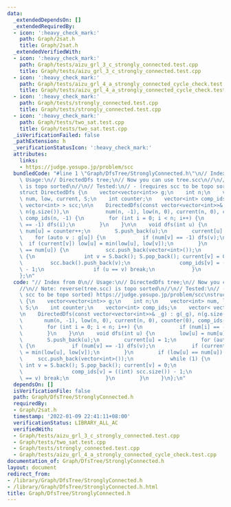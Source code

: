 ```yaml
---
data:
  _extendedDependsOn: []
  _extendedRequiredBy:
  - icon: ':heavy_check_mark:'
    path: Graph/2sat.h
    title: Graph/2sat.h
  _extendedVerifiedWith:
  - icon: ':heavy_check_mark:'
    path: Graph/tests/aizu_grl_3_c_strongly_connected.test.cpp
    title: Graph/tests/aizu_grl_3_c_strongly_connected.test.cpp
  - icon: ':heavy_check_mark:'
    path: Graph/tests/aizu_grl_4_a_strongly_connected_cycle_check.test.cpp
    title: Graph/tests/aizu_grl_4_a_strongly_connected_cycle_check.test.cpp
  - icon: ':heavy_check_mark:'
    path: Graph/tests/strongly_connected.test.cpp
    title: Graph/tests/strongly_connected.test.cpp
  - icon: ':heavy_check_mark:'
    path: Graph/tests/two_sat.test.cpp
    title: Graph/tests/two_sat.test.cpp
  _isVerificationFailed: false
  _pathExtension: h
  _verificationStatusIcon: ':heavy_check_mark:'
  attributes:
    links:
    - https://judge.yosupo.jp/problem/scc
  bundledCode: "#line 1 \"Graph/DfsTree/StronglyConnected.h\"\n// Index from 0\n//\
    \ Usage:\n// DirectedDfs tree;\n// Now you can use tree.scc\n//\n// Note: reverse(tree.scc)\
    \ is topo sorted\n//\n// Tested:\n// - (requires scc to be topo sorted) https://judge.yosupo.jp/problem/scc\n\
    struct DirectedDfs {\n    vector<vector<int>> g;\n    int n;\n    vector<int>\
    \ num, low, current, S;\n    int counter;\n    vector<int> comp_ids;\n    vector<\
    \ vector<int> > scc;\n\n    DirectedDfs(const vector<vector<int>>& _g) : g(_g),\
    \ n(g.size()),\n            num(n, -1), low(n, 0), current(n, 0), counter(0),\
    \ comp_ids(n, -1) {\n        for (int i = 0; i < n; i++) {\n            if (num[i]\
    \ == -1) dfs(i);\n        }\n    }\n\n    void dfs(int u) {\n        low[u] =\
    \ num[u] = counter++;\n        S.push_back(u);\n        current[u] = 1;\n    \
    \    for (auto v : g[u]) {\n            if (num[v] == -1) dfs(v);\n          \
    \  if (current[v]) low[u] = min(low[u], low[v]);\n        }\n        if (low[u]\
    \ == num[u]) {\n            scc.push_back(vector<int>());\n            while (1)\
    \ {\n                int v = S.back(); S.pop_back(); current[v] = 0;\n       \
    \         scc.back().push_back(v);\n                comp_ids[v] = ((int) scc.size())\
    \ - 1;\n                if (u == v) break;\n            }\n        }\n    }\n\
    };\n"
  code: "// Index from 0\n// Usage:\n// DirectedDfs tree;\n// Now you can use tree.scc\n\
    //\n// Note: reverse(tree.scc) is topo sorted\n//\n// Tested:\n// - (requires\
    \ scc to be topo sorted) https://judge.yosupo.jp/problem/scc\nstruct DirectedDfs\
    \ {\n    vector<vector<int>> g;\n    int n;\n    vector<int> num, low, current,\
    \ S;\n    int counter;\n    vector<int> comp_ids;\n    vector< vector<int> > scc;\n\
    \n    DirectedDfs(const vector<vector<int>>& _g) : g(_g), n(g.size()),\n     \
    \       num(n, -1), low(n, 0), current(n, 0), counter(0), comp_ids(n, -1) {\n\
    \        for (int i = 0; i < n; i++) {\n            if (num[i] == -1) dfs(i);\n\
    \        }\n    }\n\n    void dfs(int u) {\n        low[u] = num[u] = counter++;\n\
    \        S.push_back(u);\n        current[u] = 1;\n        for (auto v : g[u])\
    \ {\n            if (num[v] == -1) dfs(v);\n            if (current[v]) low[u]\
    \ = min(low[u], low[v]);\n        }\n        if (low[u] == num[u]) {\n       \
    \     scc.push_back(vector<int>());\n            while (1) {\n               \
    \ int v = S.back(); S.pop_back(); current[v] = 0;\n                scc.back().push_back(v);\n\
    \                comp_ids[v] = ((int) scc.size()) - 1;\n                if (u\
    \ == v) break;\n            }\n        }\n    }\n};\n"
  dependsOn: []
  isVerificationFile: false
  path: Graph/DfsTree/StronglyConnected.h
  requiredBy:
  - Graph/2sat.h
  timestamp: '2022-01-09 22:41:11+08:00'
  verificationStatus: LIBRARY_ALL_AC
  verifiedWith:
  - Graph/tests/aizu_grl_3_c_strongly_connected.test.cpp
  - Graph/tests/two_sat.test.cpp
  - Graph/tests/strongly_connected.test.cpp
  - Graph/tests/aizu_grl_4_a_strongly_connected_cycle_check.test.cpp
documentation_of: Graph/DfsTree/StronglyConnected.h
layout: document
redirect_from:
- /library/Graph/DfsTree/StronglyConnected.h
- /library/Graph/DfsTree/StronglyConnected.h.html
title: Graph/DfsTree/StronglyConnected.h
---
```

